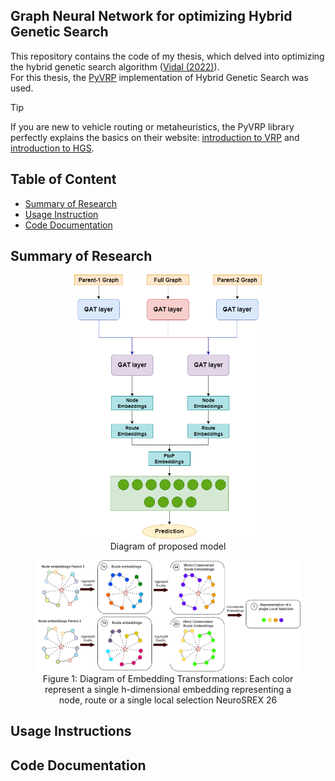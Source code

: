 ## Graph Neural Network for optimizing Hybrid Genetic Search

This repository contains the code of my thesis, which delved into optimizing the hybrid genetic search algorithm ([Vidal (2022)][1]).  
For this thesis, the [PyVRP][2] implementation of Hybrid Genetic Search was used.

> [!TIP]
> If you are new to vehicle routing or metaheuristics, the PyVRP library perfectly explains the basics on their website: [introduction to VRP][3] and [introduction to HGS][4].

## Table of Content

- [Summary of Research](#summary-of-research)
- [Usage Instruction](#usage-instructions)
- [Code Documentation](#code-documentation)

## Summary of Research

<div class="container" align="center">
    <img width=300 src="images/Model_diagram.png" />
    <div class="overlay">Diagram of proposed model</div>
</div>

<p>
    <figure align="center">
        <img src="images/NodeEmbeddingTransformation.png" />
        <figcaption>Figure 1: Diagram of Embedding Transformations: Each color represent a single h-dimensional embedding representing a node, route or a single local selection NeuroSREX 26</figcaption>
    </figure>
</p>

## Usage Instructions

## Code Documentation

[1]: https://doi.org/10.1016/j.cor.2021.105643
[2]: https://github.com/PyVRP/PyVRP
[3]: https://pyvrp.org/setup/introduction_to_vrp.html
[4]: https://pyvrp.org/setup/introduction_to_hgs.html
